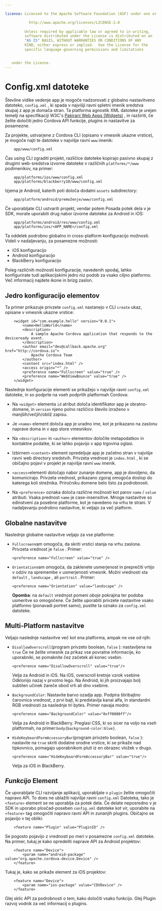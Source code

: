 ```yaml
---

license: Licensed to the Apache Software Foundation (ASF) under one or more contributor license agreements. See the NOTICE file distributed with this work for additional information regarding copyright ownership. The ASF licenses this file to you under the Apache License, Version 2.0 (the "License"); you may not use this file except in compliance with the License. You may obtain a copy of the License at

           http://www.apache.org/licenses/LICENSE-2.0
    
         Unless required by applicable law or agreed to in writing,
         software distributed under the License is distributed on an
         "AS IS" BASIS, WITHOUT WARRANTIES OR CONDITIONS OF ANY
         KIND, either express or implied.  See the License for the
         specific language governing permissions and limitations
    

   under the License.
---
```


# Config.xml datoteke

Številne vidike vedenje app je mogoče nadzorovati z globalno nastavitveno datoteko, `config.xml` , ki spada v najvišji ravni spletni imenik sredstva skupaj z app je domača stran. Ta platforma agnostik XML datoteke je urejen temelji na specifikaciji W3C's [Pakirani Web Apps (Widgets)][1] , in razširiti, če želite določiti jedro Cordova API funkcije, plugins in nastavitve za posamezne.

 [1]: http://www.w3.org/TR/widgets/

Za projekte, ustvarjene z Cordova CLI (opisano v vmesnik ukazne vrstice), je mogoče najti te datoteke v najvišje ravni `www` imenik:

        app/www/config.xml
    

Čas using CLI zgraditi projekt, različice datoteke kopirajo pasivno skupaj z drugimi web-sredstva izvorne datoteke v različnih `platforms/*/www` podimenikov, na primer:

        app/platforms/ios/www/config.xml
        app/platforms/blackberry10/www/config.xml
    

Izjema je Android, katerih poti določa dodatni `assets` subdirectory:

        app/platform/android/premoženje/www/config.xml
    

Če uporabljate CLI ustvariti projekt, vendar potem Posada potek dela v je SDK, morate uporabiti drug nabor izvorne datoteke za Android in iOS:

        app/platforms/android/res/www/config.xml
        app/platforms/ios/<APP_NAME>/config.xml
    

Ta oddelek podrobno globalno in cross-platform konfiguracijo možnosti. Videli v nadaljevanju, za posamezne možnosti:

*   iOS konfiguracijo
*   Android konfiguracijo
*   BlackBerry konfiguracijo

Poleg različnih možnosti konfiguracije, navedenih spodaj, lahko konfigurirate tudi aplikacijskimi jedro niz podob za vsako ciljno platformo. Več informacij najdete ikone in brizg zaslon.

## Jedro konfiguracijo elementov

Ta primer prikazuje privzete `config.xml` nastanejo v CLI `create` ukaz, opisane v vmesnik ukazne vrstice:

        <widget id="com.example.hello" version="0.0.1">
            <name>HelloWorld</name>
            <description>
                A sample Apache Cordova application that responds to the deviceready event.
            </description>
            <author email="dev@callback.apache.org" href="http://cordova.io">
                Apache Cordova Team
            </author>
            <content src="index.html" />
            <access origin="*" />
            <preference name="Fullscreen" value="true" />
            <preference name="WebViewBounce" value="true" />
        </widget>
    

<!-- QUERY: is WebViewBounce superseded by DisallowOverscroll? -->

Naslednje konfiguracije elementi se prikažejo v najvišje ravni `config.xml` datoteke, in so podprte na vseh podprtih platformah Cordova:

*   Na `<widget>` elementa `id` atribut določa identifikator app je obratno-domene, in `version` njeno polno različico število izraženo v manjših/večjih/obliž zapisu.

*   Je `<name>` element določa app je uradno ime, kot je prikazano na zaslonu naprave doma in v app store vmesnikov.

*   Na `<description>` in `<author>` elementov določite metapodatkov in kontaktne podatke, ki se lahko pojavijo v app trgovina oglasi.

*   Izbirnem `<content>` element opredeljuje app je začetno stran v najvišje ravni web directory sredstvih. Privzeta vrednost je `index.html` , ki se običajno pojavi v projekt je najvišje ravni `www` imenik.

*   `<access>`elementi določajo nabor zunanje domene, app je dovoljeno, da komunicirajo. Privzeta vrednost, prikazano zgoraj omogoča dostop do katerega koli strežnika. Priročniku domene belo listo za podrobnosti.

*   Na `<preference>` oznaka določa različne možnosti kot parov `name` / `value` atributi. Vsaka prednost `name` je case-insensitive. Mnoge nastavitve so edinstveni za posebne platforme, kot je navedeno na vrhu te strani. V nadaljevanju podrobno nastavitve, ki veljajo za več platform.

## Globalne nastavitve

Naslednje globalne nastavitve veljajo za vse platforme:

*   `Fullscreen`vam omogoča, da skriti vrstici stanja na vrhu zaslona. Privzeta vrednost je `false` . Primer:
    
        <preference name="Fullscreen" value="true" />
        

*   `Orientation`vam omogoča, da zaklenete usmerjenost in preprečiti vrtijo v odziv na spremembe v usmerjenosti vmesnik. Možni vrednosti sta `default` , `landscape` , ali `portrait` . Primer:
    
        <preference name="Orientation" value="landscape" />
        
    
    **Opomba**: na `default` vrednost pomeni *oboje* pokrajina ter podoba usmeritve so omogočene. Če želite uporabiti privzete nastavitve vsako platformo (ponavadi portret samo), pustite ta oznako za `config.xml` datoteke.

## Multi-Platform nastavitve

Veljajo naslednje nastavitve več kot ena platforma, ampak ne vse od njih:

*   `DisallowOverscroll`(program privzeto boolean, `false` ): nastavljena na `true` Če ne želite vmesnik za prikaz vse povratne informacije, ko uporabniki, se pomaknite čez začetek ali konec vsebin.
    
        <preference name="DisallowOverscroll" value="true"/>
        
    
    Velja za Android in iOS. Na iOS, overscroll kretnje vzrok vsebine Odklonijo nazaj v prvotno lego. Na Android, ki jih proizvajajo bolj subtilen učinek žareče obod vrh ali dno vsebine.

*   `BackgroundColor`: Nastavite barvo ozadja app. Podpira štiribajtno čarovnica vrednost, z prvi bajt, ki predstavlja kanal alfa, in standardni RGB vrednosti za naslednje tri bytes. Primer navaja modro:
    
        <preference name="BackgroundColor" value="0xff0000ff"/>
        
    
    Velja za Android in BlackBerry. Preglasi CSS, ki so sicer na voljo na *vseh* platformah, na primer:`body{background-color:blue}`.

*   `HideKeyboardFormAccessoryBar`(program privzeto boolean, `false` ): nastavite na `true` skriti dodatne orodne vrstice, ki se prikaže nad tipkovnico, pomagajo uporabnikom pluti iz en obrazec vložek v drugo.
    
        <preference name="HideKeyboardFormAccessoryBar" value="true"/>
        
    
    Velja za iOS in BlackBerry.

## *Funkcijo* Element

Če uporabljate CLI razvijanje aplikacij, uporabljate v `plugin` želite omogočiti napravo API. To does ne ublažiti najvišje ravni `config.xml` Datoteka, tako je `<feature>` element se ne uporablja za potek dela. Če delate neposredno v je SDK in uporabo plosčad-poseben `config.xml` datoteke kot vir, uporabite na `<feature>` tag omogočiti napravo ravni API in zunanjih plugins. Običajno se pojavijo v tej obliki:

        <feature name="Plugin" value="PluginID" />
    

Se pogosto pojavijo z vrednosti po meri v posamezne `config.xml` datoteke. Na primer, tukaj je kako opredeliti naprave API za Android projektov:

        <feature name="Device">
            <param name="android-package" value="org.apache.cordova.device.Device" />
        </feature>
    

Tukaj je, kako se prikaže element za iOS projektov:

        <feature name="Device">
            <param name="ios-package" value="CDVDevice" />
        </feature>
    

Glej sklic API za podrobnosti o tem, kako določiti vsako funkcijo. Glej Plugin razvoj vodnik za več informacij o plugins.
